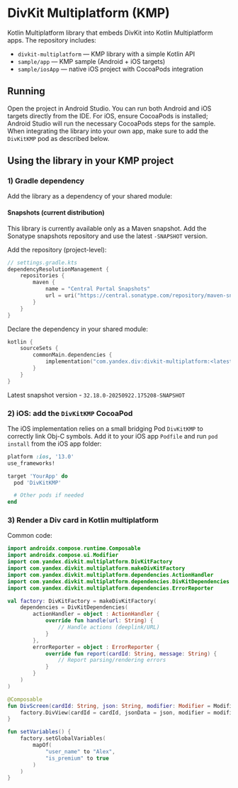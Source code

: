 # DivKit Multiplatform (KMP)

Kotlin Multiplatform library that embeds DivKit into Kotlin Multiplatform apps. The repository includes:

- `divkit-multiplatform` — KMP library with a simple Kotlin API
- `sample/app` — KMP sample (Android + iOS targets)
- `sample/iosApp` — native iOS project with CocoaPods integration

## Running

Open the project in Android Studio. You can run both Android and iOS targets directly from the IDE. For iOS, ensure CocoaPods is installed; Android Studio will run the necessary CocoaPods steps for the sample. When integrating the library into your own app, make sure to add the `DivKitKMP` pod as described below.

## Using the library in your KMP project

### 1) Gradle dependency

Add the library as a dependency of your shared module:

#### Snapshots (current distribution)

This library is currently available only as a Maven snapshot. Add the Sonatype snapshots repository and use the latest `-SNAPSHOT` version.

Add the repository (project-level):

```kotlin
// settings.gradle.kts
dependencyResolutionManagement {
    repositories {
        maven {
            name = "Central Portal Snapshots"
            url = uri("https://central.sonatype.com/repository/maven-snapshots/")
        }
    }
}
```

Declare the dependency in your shared module:

```kotlin
kotlin {
    sourceSets {
        commonMain.dependencies {
            implementation("com.yandex.div:divkit-multiplatform:<latest-SNAPSHOT>")
        }
    }
}
```

Latest snapshot version - `32.18.0-20250922.175208-SNAPSHOT`

### 2) iOS: add the `DivKitKMP` CocoaPod

The iOS implementation relies on a small bridging Pod `DivKitKMP` to correctly link Obj-C symbols. Add it to your iOS app `Podfile` and run `pod install` from the iOS app folder:

```ruby
platform :ios, '13.0'
use_frameworks!

target 'YourApp' do
  pod 'DivKitKMP'

  # Other pods if needed
end
```

### 3) Render a Div card in Kotlin multiplatform

Common code:

```kotlin
import androidx.compose.runtime.Composable
import androidx.compose.ui.Modifier
import com.yandex.divkit.multiplatform.DivKitFactory
import com.yandex.divkit.multiplatform.makeDivKitFactory
import com.yandex.divkit.multiplatform.dependencies.ActionHandler
import com.yandex.divkit.multiplatform.dependencies.DivKitDependencies
import com.yandex.divkit.multiplatform.dependencies.ErrorReporter

val factory: DivKitFactory = makeDivKitFactory(
    dependencies = DivKitDependencies(
        actionHandler = object : ActionHandler {
            override fun handle(url: String) {
                // Handle actions (deeplink/URL)
            }
        },
        errorReporter = object : ErrorReporter {
            override fun report(cardId: String, message: String) {
                // Report parsing/rendering errors
            }
        }
    )
)

@Composable
fun DivScreen(cardId: String, json: String, modifier: Modifier = Modifier) {
    factory.DivView(cardId = cardId, jsonData = json, modifier = modifier)
}

fun setVariables() {
    factory.setGlobalVariables(
        mapOf(
            "user_name" to "Alex",
            "is_premium" to true
        )
    )
}
```
